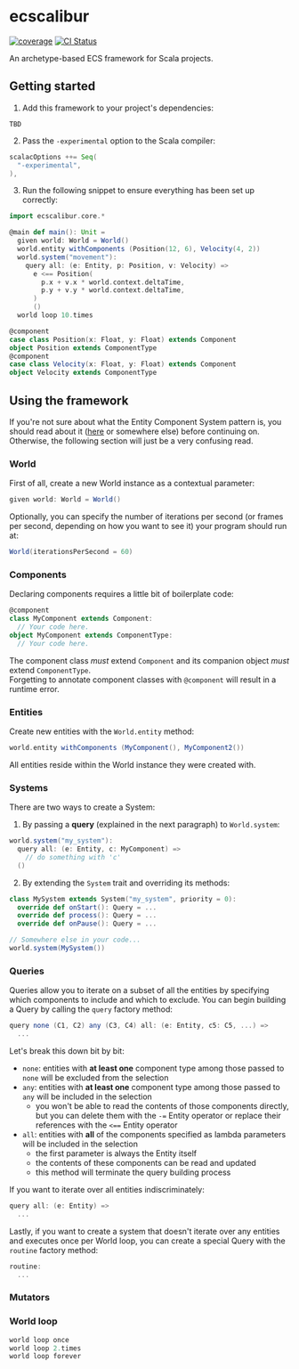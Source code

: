 # ecscalibur

[![coverage](https://codecov.io/github/Remisse/ecscalibur/graph/badge.svg?token=KH1U71TV5V)](https://codecov.io/github/Remisse/ecscalibur) [![CI Status](https://github.com/Remisse/ecscalibur/actions/workflows/ci.yaml/badge.svg)](https://github.com/Remisse/ecscalibur/actions/workflows/ci.yaml)

An archetype-based ECS framework for Scala projects.

## Getting started

1) Add this framework to your project's dependencies:  
```
TBD
```
2) Pass the `-experimental` option to the Scala compiler:
```scala
scalacOptions ++= Seq(
  "-experimental",
),
```
3) Run the following snippet to ensure everything has been set up correctly:

```scala
import ecscalibur.core.*

@main def main(): Unit =
  given world: World = World()
  world.entity withComponents (Position(12, 6), Velocity(4, 2))
  world.system("movement"):
    query all: (e: Entity, p: Position, v: Velocity) =>
      e <== Position(
        p.x + v.x * world.context.deltaTime,
        p.y + v.y * world.context.deltaTime,
      )
      ()
  world loop 10.times

@component
case class Position(x: Float, y: Float) extends Component
object Position extends ComponentType
@component
case class Velocity(x: Float, y: Float) extends Component
object Velocity extends ComponentType
```

## Using the framework

If you're not sure about what the Entity Component System pattern is, you should read about it ([here](https://github.com/SanderMertens/ecs-faq) or somewhere else) before continuing on. Otherwise, the following section will just be a very confusing read.

### World

First of all, create a new World instance as a contextual parameter:
```scala
given world: World = World()
```

Optionally, you can specify the number of iterations per second (or frames per second, depending on how you want to see it) your program should run at:
```scala
World(iterationsPerSecond = 60)
```

### Components

Declaring components requires a little bit of boilerplate code:
```scala
@component
class MyComponent extends Component:
  // Your code here.
object MyComponent extends ComponentType:
  // Your code here.
```

The component class *must* extend `Component` and its companion object *must* extend `ComponentType`.  
Forgetting to annotate component classes with `@component` will result in a runtime error.

### Entities

Create new entities with the `World.entity` method:
```scala
world.entity withComponents (MyComponent(), MyComponent2())
```

All entities reside within the World instance they were created with.

### Systems

There are two ways to create a System:

1. By passing a **query** (explained in the next paragraph) to `World.system`:
```scala
world.system("my_system"):
  query all: (e: Entity, c: MyComponent) =>
    // do something with 'c'
  ()
```
2. By extending the `System` trait and overriding its methods:
```scala
class MySystem extends System("my_system", priority = 0):
  override def onStart(): Query = ...
  override def process(): Query = ...
  override def onPause(): Query = ...

// Somewhere else in your code...
world.system(MySystem())
```

### Queries

Queries allow you to iterate on a subset of all the entities by specifying which components to include and which to exclude. You can begin building a Query by calling the `query` factory method:
```scala
query none (C1, C2) any (C3, C4) all: (e: Entity, c5: C5, ...) =>
  ...
```
Let's break this down bit by bit:
- `none`: entities with **at least one** component type among those passed to `none` will be excluded from the selection
- `any`: entities with **at least one** component type among those passed to `any` will be included in the selection
  - you won't be able to read the contents of those components directly, but you can delete them with the `-=` Entity operator or replace their references with the `<==` Entity operator
- `all`: entities with **all** of the components specified as lambda parameters will be included in the selection
  - the first parameter is always the Entity itself
  - the contents of these components can be read and updated
  - this method will terminate the query building process

If you want to iterate over all entities indiscriminately:
```scala
query all: (e: Entity) =>
  ...
```

Lastly, if you want to create a system that doesn't iterate over any entities and executes once per World loop, you can create a special Query with the `routine` factory method:
```scala
routine:
  ...
```

### Mutators



### World loop

```scala
world loop once
world loop 2.times
world loop forever
```
